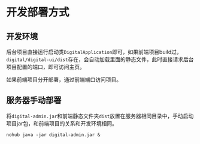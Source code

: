 # 开发部署方式

## 开发环境

后台项目直接运行启动类`DigitalApplication`即可，如果前端项目build过，`digital/digital-ui/dist`存在，会自动加载里面的静态文件，此时直接请求后台项目配置的端口，即可访问主页。

如果前端项目分开部署，通过前端端口访问项目。

## 服务器手动部署

将`digital-admin.jar`和前端静态文件夹`dist`放置在服务器相同目录中，手动启动项目jar包，和前端项目的关系和开发环境相同。

```
nohub java -jar digital-admin.jar &
```